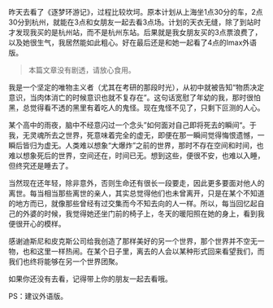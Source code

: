 昨天去看了《逐梦环游记》，过程比较坎坷。原本计划从上海坐1点30分的车，2点30分到杭州，就能在3点和女朋友一起去看3点场。计划的天衣无缝，除了到站时才发现我买的是杭州站，而不是杭州东站。后果就是我女朋友买的3点票浪费了，以及她很生气，我居然能如此粗心。好在最后还是和她一起看了4点的Imax外语版。

> 本篇文章没有剧透，请放心食用。

我是一个坚定的唯物主义者（尤其在考研的那段时光），从初中就被告知“物质决定意识，当肉体消亡的时候意识也就不复存在”。这句话宽慰了年幼的我，那时很怕黑，总觉得看不透的黑里有着吃人的鬼怪。现在鬼怪不见了，只剩下叵测的人心。

某个高中的雨夜，脑中不经意闪过一个念头”如何面对自己即将死去的瞬间“。于我，无灵魂所去之世界，死意味着完全的虚无，即便在那一瞬间觉得悔恨遗憾，一瞬后皆归为虚无。人类难以想象“大爆炸”之前的世界，那时不存在空间和时间，也难以想象死后的世界，空间还在，时间已无。想到这些，便很不安，也难以入睡，但终究还是睡去了。

当然现在还年轻，除非意外，否则生命还有很长一段要走，因此更多要面对他人的离世。每当相当那些离世的亲人，其实总觉得他们也未曾离开，只是在某个不知道的地方而已，就像那些曾经有过交集而今不知去向的人一样。所以，每当回忆起自己的外婆的时候，我觉得她还坐门前的椅子上，冬天的暖阳照在她的身上，看到我便很开心的模样。

感谢迪斯尼和皮克斯公司给我创造了那样美好的另一个世界，那个世界并不空无一物，也和这里一样热闹。在某个日子里，离去的人会以某种形式回来看望我们，而我们也终将能够在另一个世界团聚。

如果你还没有去看，记得带上你的朋友一起去看哦。

PS：建议外语版。